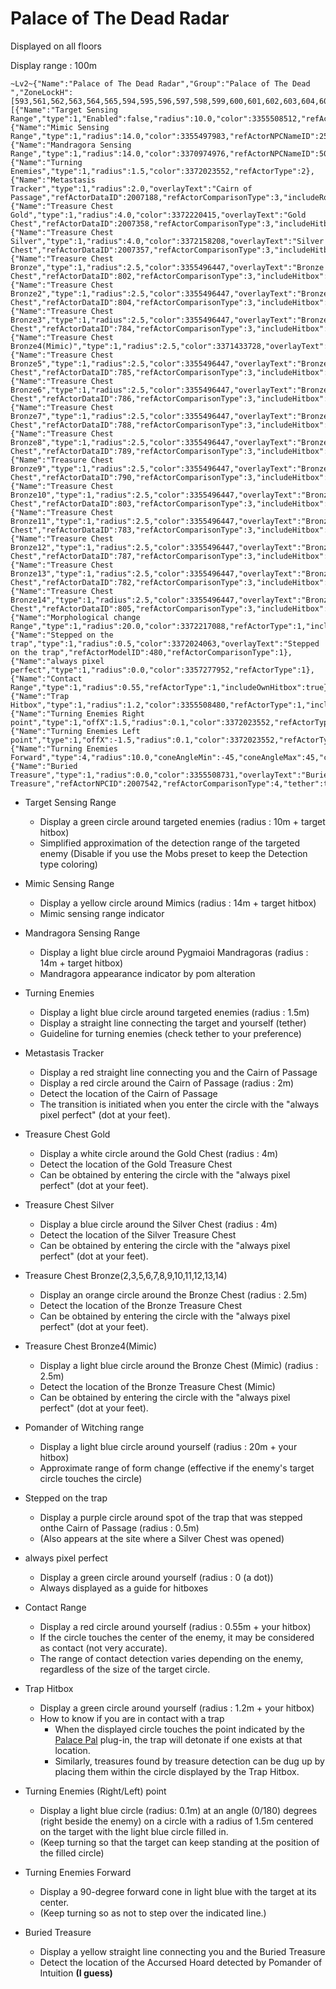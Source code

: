 # Palace of The Dead Radar

Displayed on all floors

Display range : 100m
```
~Lv2~{"Name":"Palace of The Dead Radar","Group":"Palace of The Dead ","ZoneLockH":[593,561,562,563,564,565,594,595,596,597,598,599,600,601,602,603,604,605,606,607],"ElementsL":[{"Name":"Target Sensing Range","type":1,"Enabled":false,"radius":10.0,"color":3355508512,"refActorType":2,"includeHitbox":true},{"Name":"Mimic Sensing Range","type":1,"radius":14.0,"color":3355497983,"refActorNPCNameID":2566,"refActorComparisonType":6,"includeHitbox":true},{"Name":"Mandragora Sensing Range","type":1,"radius":14.0,"color":3370974976,"refActorNPCNameID":5041,"refActorComparisonType":6,"includeHitbox":true},{"Name":"Turning Enemies","type":1,"radius":1.5,"color":3372023552,"refActorType":2},{"Name":"Metastasis Tracker","type":1,"radius":2.0,"overlayText":"Cairn of Passage","refActorDataID":2007188,"refActorComparisonType":3,"includeRotation":true,"tether":true},{"Name":"Treasure Chest Gold","type":1,"radius":4.0,"color":3372220415,"overlayText":"Gold Chest","refActorDataID":2007358,"refActorComparisonType":3,"includeHitbox":true},{"Name":"Treasure Chest Silver","type":1,"radius":4.0,"color":3372158208,"overlayText":"Silver Chest","refActorDataID":2007357,"refActorComparisonType":3,"includeHitbox":true},{"Name":"Treasure Chest Bronze","type":1,"radius":2.5,"color":3355496447,"overlayText":"Bronze Chest","refActorDataID":802,"refActorComparisonType":3,"includeHitbox":true},{"Name":"Treasure Chest Bronze2","type":1,"radius":2.5,"color":3355496447,"overlayText":"Bronze Chest","refActorDataID":804,"refActorComparisonType":3,"includeHitbox":true},{"Name":"Treasure Chest Bronze3","type":1,"radius":2.5,"color":3355496447,"overlayText":"Bronze Chest","refActorDataID":784,"refActorComparisonType":3,"includeHitbox":true},{"Name":"Treasure Chest Bronze4(Mimic)","type":1,"radius":2.5,"color":3371433728,"overlayText":"Mimic","refActorDataID":2006020,"refActorComparisonType":3,"includeHitbox":true},{"Name":"Treasure Chest Bronze5","type":1,"radius":2.5,"color":3355496447,"overlayText":"Bronze Chest","refActorDataID":785,"refActorComparisonType":3,"includeHitbox":true},{"Name":"Treasure Chest Bronze6","type":1,"radius":2.5,"color":3355496447,"overlayText":"Bronze Chest","refActorDataID":786,"refActorComparisonType":3,"includeHitbox":true},{"Name":"Treasure Chest Bronze7","type":1,"radius":2.5,"color":3355496447,"overlayText":"Bronze Chest","refActorDataID":788,"refActorComparisonType":3,"includeHitbox":true},{"Name":"Treasure Chest Bronze8","type":1,"radius":2.5,"color":3355496447,"overlayText":"Bronze Chest","refActorDataID":789,"refActorComparisonType":3,"includeHitbox":true},{"Name":"Treasure Chest Bronze9","type":1,"radius":2.5,"color":3355496447,"overlayText":"Bronze Chest","refActorDataID":790,"refActorComparisonType":3,"includeHitbox":true},{"Name":"Treasure Chest Bronze10","type":1,"radius":2.5,"color":3355496447,"overlayText":"Bronze Chest","refActorDataID":803,"refActorComparisonType":3,"includeHitbox":true},{"Name":"Treasure Chest Bronze11","type":1,"radius":2.5,"color":3355496447,"overlayText":"Bronze Chest","refActorDataID":783,"refActorComparisonType":3,"includeHitbox":true},{"Name":"Treasure Chest Bronze12","type":1,"radius":2.5,"color":3355496447,"overlayText":"Bronze Chest","refActorDataID":787,"refActorComparisonType":3,"includeHitbox":true},{"Name":"Treasure Chest Bronze13","type":1,"radius":2.5,"color":3355496447,"overlayText":"Bronze Chest","refActorDataID":782,"refActorComparisonType":3,"includeHitbox":true},{"Name":"Treasure Chest Bronze14","type":1,"radius":2.5,"color":3355496447,"overlayText":"Bronze Chest","refActorDataID":805,"refActorComparisonType":3,"includeHitbox":true},{"Name":"Morphological change Range","type":1,"radius":20.0,"color":3372217088,"refActorType":1,"includeOwnHitbox":true},{"Name":"Stepped on the trap","type":1,"radius":0.5,"color":3372024063,"overlayText":"Stepped on the trap","refActorModelID":480,"refActorComparisonType":1},{"Name":"always pixel perfect","type":1,"radius":0.0,"color":3357277952,"refActorType":1},{"Name":"Contact Range","type":1,"radius":0.55,"refActorType":1,"includeOwnHitbox":true},{"Name":"Trap Hitbox","type":1,"radius":1.2,"color":3355508480,"refActorType":1,"includeOwnHitbox":true},{"Name":"Turning Enemies Right point","type":1,"offX":1.5,"radius":0.1,"color":3372023552,"refActorType":2,"includeRotation":true,"Filled":true},{"Name":"Turning Enemies Left point","type":1,"offX":-1.5,"radius":0.1,"color":3372023552,"refActorType":2,"includeRotation":true,"Filled":true},{"Name":"Turning Enemies Forward","type":4,"radius":10.0,"coneAngleMin":-45,"coneAngleMax":45,"color":3372023552,"FillStep":90.0,"refActorType":2,"includeHitbox":true,"includeRotation":true,"Filled":true},{"Name":"Buried Treasure","type":1,"radius":0.0,"color":3355508731,"overlayText":"Buried Treasure","refActorNPCID":2007542,"refActorComparisonType":4,"tether":true}],"MaxDistance":100.0,"UseDistanceLimit":true,"DistanceLimitType":1}
```
* Target Sensing Range
   * Display a green circle around targeted enemies (radius : 10m + target hitbox)
   * Simplified approximation of the detection range of the targeted enemy (Disable if you use the Mobs preset to keep the Detection type coloring)

* Mimic Sensing Range
   * Display a yellow circle around Mimics (radius : 14m + target hitbox)
   * Mimic sensing range indicator 

* Mandragora Sensing Range
   * Display a light blue circle around Pygmaioi Mandragoras (radius : 14m + target hitbox)
   * Mandragora appearance indicator by pom alteration

* Turning Enemies
   * Display a light blue circle around targeted enemies (radius : 1.5m)
   * Display a straight line connecting the target and yourself (tether)
   * Guideline for turning enemies (check tether to your preference)

* Metastasis Tracker
   * Display a red straight line connecting you and the Cairn of Passage
   * Display a red circle around the Cairn of Passage (radius : 2m)
   * Detect the location of the Cairn of Passage
   * The transition is initiated when you enter the circle with the "always pixel perfect" (dot at your feet).

* Treasure Chest Gold
   * Display a white circle around the Gold Chest (radius : 4m)
   * Detect the location of the Gold Treasure Chest
   * Can be obtained by entering the circle with the "always pixel perfect" (dot at your feet).
  
* Treasure Chest Silver
   * Display a blue circle around the Silver Chest (radius : 4m)
   * Detect the location of the Silver Treasure Chest
   * Can be obtained by entering the circle with the "always pixel perfect" (dot at your feet).
  
* Treasure Chest Bronze(2,3,5,6,7,8,9,10,11,12,13,14)
   * Display an orange circle around the Bronze Chest (radius : 2.5m)
   * Detect the location of the Bronze Treasure Chest
   * Can be obtained by entering the circle with the "always pixel perfect" (dot at your feet).

* Treasure Chest Bronze4(Mimic)
   * Display a light blue circle around the Bronze Chest (Mimic) (radius : 2.5m)
   * Detect the location of the Bronze Treasure Chest (Mimic)
   * Can be obtained by entering the circle with the "always pixel perfect" (dot at your feet).

* Pomander of Witching range
   * Display a light blue circle around yourself (radius : 20m + your hitbox)
   * Approximate range of form change (effective if the enemy's target circle touches the circle)

* Stepped on the trap
   * Display a purple circle around spot of the trap that was stepped onthe Cairn of Passage (radius : 0.5m)
   * (Also appears at the site where a Silver Chest was opened)

* always pixel perfect
   * Display a green circle around yourself (radius : 0 (a dot))
   * Always displayed as a guide for hitboxes

* Contact Range
   * Display a red circle around yourself (radius : 0.55m + your hitbox)
   * If the circle touches the center of the enemy, it may be considered as contact (not very accurate).
   * The range of contact detection varies depending on the enemy, regardless of the size of the target circle.

* Trap Hitbox
   * Display a green circle around yourself (radius : 1.2m + your hitbox)
   * How to know if you are in contact with a trap
      * When the displayed circle touches the point indicated by the [Palace Pal](https://github.com/PunishXIV/PalacePal) plug-in, the trap will detonate if one exists at that location.
      * Similarly, treasures found by treasure detection can be dug up by placing them within the circle displayed by the Trap Hitbox.

* Turning Enemies (Right/Left) point
   * Display a light blue circle (radius: 0.1m) at an angle (0/180) degrees (right beside the enemy) on a circle with a radius of 1.5m centered on the target with the light blue circle filled in.
   * (Keep turning so that the target can keep standing at the position of the filled circle)

* Turning Enemies Forward
   * Display a 90-degree forward cone in light blue with the target at its center.
   * (Keep turning so as not to step over the indicated line.)

* Buried Treasure
   * Display a yellow straight line connecting you and the Buried Treasure
   * Detect the location of the Accursed Hoard detected by Pomander of Intuition **(I guess)**
